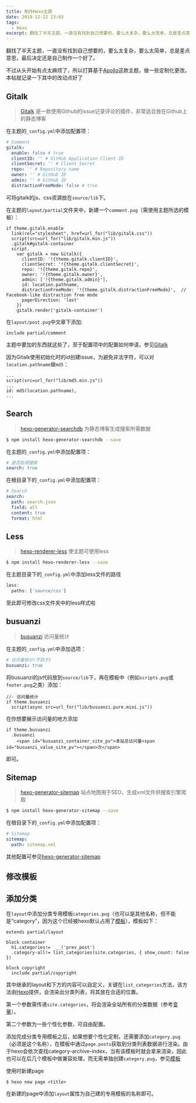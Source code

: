 ```yaml
---
title: 制作Hexo主题
date: 2019-12-22 23:03
tags: 
  - Hexo
excerpt: 翻找了半天主题，一直没有找到自己想要的，要么太复杂，要么太简单，总是差点意思，最后决定还是自己制作一个...
---
```


翻找了半天主题，一直没有找到自己想要的，要么太复杂，要么太简单，总是差点意思，最后决定还是自己制作一个好了。

不过从头开始有点太麻烦了，所以打算基于[Apollo](https://github.com/pinggod/hexo-theme-apollo)这款主题，做一些定制化更改。本帖就记录一下其中的改动点好了

## Gitalk

> [Gitalk](https://gitalk.github.io) 是一款使用Github的issue记录评论的插件，非常适合放在Github上的静态博客

在主题的`_config.yml`中添加配置项：

```yml
# Comment
gitalk:
  enable: false # true
  clientID: '' # GitHub Application Client ID
  clientSecret: '' # Client Secret
  repo: '' # Repository name
  owner: '' # GitHub ID
  admin: '' # GitHub ID
  distractionFreeMode: false # true
```

可将gitalk的js、css资源放在`source/lib`下。

在主题的`layout/partial`文件夹中，新建一个`comment.pug`（需使用主题所选的模板）：

```pug
if theme.gitalk.enable
  link(rel="stylesheet", href=url_for("lib/gitalk.css"))
  script(src=url_for("lib/gitalk.min.js"))
  .gitalk#gitalk-container
  script.
    var gitalk = new Gitalk({
      clientID: '!{theme.gitalk.clientID}',
      clientSecret: '!{theme.gitalk.clientSecret}',
      repo: '!{theme.gitalk.repo}',
      owner: '!{theme.gitalk.owner}',
      admin: ['!{theme.gitalk.admin}'],
      id: location.pathname,
      distractionFreeMode: '!{theme.gitalk.distractionFreeMode}',  // Facebook-like distraction free mode
      pagerDirection: 'last'
    })
    gitalk.render('gitalk-container')
```

在`layout/post.pug`中文章下添加:

```pug
include partial/comment
```

主题中要加的东西就这些了，至于配置项中的配置如何申请，参见[Gitalk](https://gitalk.github.io)

因为Gitalk使用初始化时的id创建issue，为避免非法字符，可以对`location.pathname`做`md5`：

```pug
...
script(src=url_for("lib/md5.min.js"))
...
id: md5(location.pathname),
...
```

## Search

> [hexo-generator-searchdb](https://github.com/theme-next/hexo-generator-searchdb) 为静态博客生成搜索所需数据

```bash
$ npm install hexo-generator-searchdb --save
```

在主题的`_config.yml`中添加配置项：

```yml
# 是否启用搜索
search: true
```

在根目录下的`_config.yml`中添加配置项：

```yml
# Search
search:
  path: search.json
  field: all
  content: true
  format: html
```

## Less

> [hexo-renderer-less](https://github.com/hexojs/hexo-renderer-less) 使主题可使用less

```bash
$ npm install hexo-renderer-less --save
```

在主题目录下的`_config.yml`中添加less文件的路径

```js
less:
  paths: ['source/css']
```

至此即可修改css文件夹中的less样式啦

## busuanzi

> [busuanzi](https://busuanzi.ibruce.info/) 访问量统计

在主题的`_config.yml`中添加选项：

```yml
# 访问量统计(不蒜子)
busuanzi: true
```

将busuanzi的js代码放到`source/lib`下，再在模板中（例如`scripts.pug`或`footer.pug`之类）添加：

```pug
//- 访问量统计
if theme.busuanzi
  script(async src=url_for("lib/busuanzi.pure.mini.js"))
```

在你想要展示访问量的地方添加

```pug
if theme.busuanzi
  .busuanzi
    <span id="busuanzi_container_site_pv">本站总访问量<span id="busuanzi_value_site_pv"></span>次</span>
```

即可。

## Sitemap

> [hexo-generator-sitemap](https://github.com/hexojs/hexo-generator-sitemap) 站点地图用于SEO，生成xml文件供搜索引擎爬取

```bash
$ npm install hexo-generator-sitemap --save
```

在根目录下的`_config.yml`中添加配置项：

```yml
# Sitemap
sitemap:
  path: sitemap.xml
```

其他配置可参见[hexo-generator-sitemap](https://github.com/hexojs/hexo-generator-sitemap)

## 修改模板

## 添加分类

在`layout`中添加分类专用模板`categories.pug`（也可以是其他名称，但不能是“category”，因为这个已经被hexo默认占用了[模板](https://hexo.io/zh-cn/docs/templates)），模板如下：

```pug
extends partial/layout

block container
  h1.categories!=  __('prev_post')
  .category-all!= list_categories(site.categories, { show_count: false })

block copyright
  include partial/copyright
```

其中继承的layout和下方的内容可以自定义，关键在`list_categories`方法，该方法由[Hexo](https://hexo.io/zh-cn/docs/helpers#list-categories)提供，会渲染出分类列表，将其放在合适的位置。

第一个参数需传递`site.categories`，将会渲染全站所有的分类数据（参考[变量](https://hexo.io/zh-cn/docs/variables)）。

第二个参数为一些个性化参数，可自由配置。

添加完成分类专用模板之后，如果想要个性化定制，还需要添加`category.pug`（必须是这个名称），在模板中通过`page.posts`获取到分类列表数据进行渲染。由于hexo会依次查找category-archive-index，当有该模板时就会拿来渲染，因此也可以在后几个模板中做兼容处理，而无需单独创建`category.pug`，参见[模板](https://hexo.io/zh-cn/docs/templates)

使用时新建page

```
$ hexo new page <title>
```

在新建的page中添加`layout`属性为自己建的专用模板的名称即可。